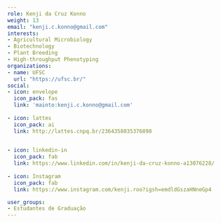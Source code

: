 ```yaml
---
role: Kenji da Cruz Konno
weight: 13
email: "kenji.c.konno@gmail.com"
interests:
- Agricultural Microbiology
- Biotechnology
- Plant Breeding
- High-throughput Phenotyping
organizations:
- name: UFSC
  url: "https://ufsc.br/"
social:
- icon: envelope
  icon_pack: fas
  link: 'mainto:kenji.c.konno@gmail.com'
  
- icon: lattes
  icon_pack: ai
  link: http://lattes.cnpq.br/2364358035376898

  
- icon: linkedin-in
  icon_pack: fab
  link: https://www.linkedin.com/in/kenji-da-cruz-konno-a13076228/
  
- icon: Instagram
  icon_pack: fab
  link: https://www.instagram.com/kenji.roo?igsh=emdldGszaHNneGp4  

user_groups:
- Estudantes de Graduação
---
```

